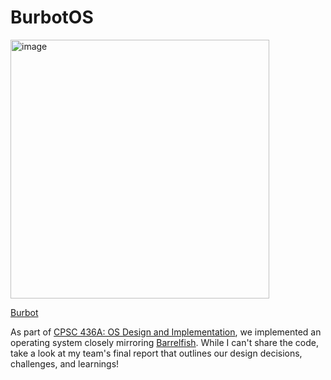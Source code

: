 # BurbotOS
<img width="414" alt="image" src="https://github.com/user-attachments/assets/e7f55d52-45f7-41f4-80cb-aec80df8cb61" />

[Burbot](https://en.wikipedia.org/wiki/Burbot)

As part of [CPSC 436A: OS Design and Implementation](https://tfjmp.org/UBC-CPSC-436A/), we implemented an operating system closely mirroring [Barrelfish](https://barrelfish.org). While I can't share the code, take a look at my team's final report that outlines our design decisions, challenges, and learnings! 
